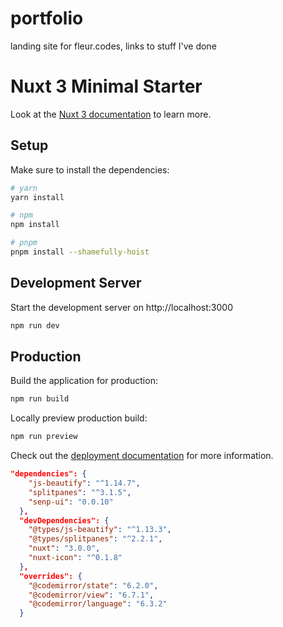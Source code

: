 # portfolio
landing site for fleur.codes, links to stuff I've done

# Nuxt 3 Minimal Starter

Look at the [Nuxt 3 documentation](https://nuxt.com/docs/getting-started/introduction) to learn more.

## Setup

Make sure to install the dependencies:

```bash
# yarn
yarn install

# npm
npm install

# pnpm
pnpm install --shamefully-hoist
```

## Development Server

Start the development server on http://localhost:3000

```bash
npm run dev
```

## Production

Build the application for production:

```bash
npm run build
```

Locally preview production build:

```bash
npm run preview
```

Check out the [deployment documentation](https://nuxt.com/docs/getting-started/deployment) for more information.


```json
"dependencies": {
    "js-beautify": "^1.14.7",
    "splitpanes": "^3.1.5",
    "senp-ui": "0.0.10"
  },
  "devDependencies": {
    "@types/js-beautify": "^1.13.3",
    "@types/splitpanes": "^2.2.1",
    "nuxt": "3.0.0",
    "nuxt-icon": "^0.1.8"
  },
  "overrides": {
    "@codemirror/state": "6.2.0",
    "@codemirror/view": "6.7.1",
    "@codemirror/language": "6.3.2"
  }
```